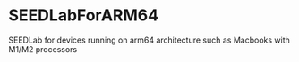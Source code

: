 # SEEDLabForARM64
SEEDLab for devices running on arm64 architecture such as Macbooks with M1/M2 processors 
